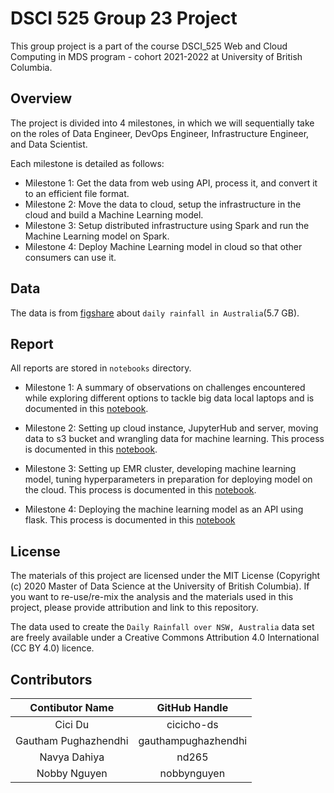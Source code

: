 # DSCI 525 Group 23 Project
This group project is a part of the course DSCI_525 Web and Cloud Computing in MDS program - cohort 2021-2022 at University of British Columbia.


## Overview
The project is divided into 4 milestones, in which we will sequentially take on the roles of Data Engineer, DevOps Engineer, Infrastructure Engineer, and Data Scientist.

Each milestone is detailed as follows:
- Milestone 1: Get the data from web using API, process it, and convert it to an efficient file format.
- Milestone 2: Move the data to cloud, setup the infrastructure in the cloud and build a Machine Learning model.
- Milestone 3: Setup distributed infrastructure using Spark and run the Machine Learning model on Spark.
- Milestone 4: Deploy Machine Learning model in cloud so that other consumers can use it.

## Data
The data is from [figshare](https://figshare.com/articles/dataset/Daily_rainfall_over_NSW_Australia/14096681) about `daily rainfall in Australia`(5.7 GB).

## Report
All reports are stored in `notebooks` directory.

- Milestone 1: A summary of observations on challenges encountered while exploring different options to tackle big data local laptops and is documented in this [notebook](https://github.com/UBC-MDS/dsci-525-group-23/blob/e4135630430ad075a585b5a1614c33c72ee5a24f/notebooks/milestone_1.ipynb).

- Milestone 2: Setting up cloud instance, JupyterHub and server, moving data to s3 bucket and wrangling data for machine learning. This process is documented in this [notebook](https://github.com/UBC-MDS/dsci-525-group-23/blob/26653a242881b61fb2176e72ea143ea785d538be/notebooks/milestone_2.ipynb).

- Milestone 3: Setting up EMR cluster, developing machine learning model, tuning hyperparameters in preparation for deploying model on the cloud. This process is documented in this [notebook](https://github.com/UBC-MDS/dsci-525-group-23/blob/c41239efa21f7b5fee70873e5c11813394748a07/notebooks/Milestone%203/Milestone3.ipynb).

- Milestone 4: Deploying the machine learning model as an API using flask. This process is documented in this [notebook](https://github.com/UBC-MDS/dsci-525-group-23/blob/9e23689f3896a39c1db7db3519948e998a3256d4/notebooks/milestone_4.ipynb)

## License
The materials of this project are licensed under the MIT License (Copyright (c) 2020 Master of Data Science at the University of British Columbia). If you want to re-use/re-mix the analysis and the materials used in this project, please provide attribution and link to this repository.

The data used to create the `Daily Rainfall over NSW, Australia` data set are freely available under a Creative Commons Attribution 4.0 International (CC BY 4.0) licence.
## Contributors
| Contibutor Name | GitHub Handle |
|:---------------:|:----------------:|
| Cici Du    |     cicicho-ds             |           
| Gautham Pughazhendhi   |      gauthampughazhendhi            |     
| Navya Dahiya   |    nd265              |     
| Nobby Nguyen    |   nobbynguyen               |     
